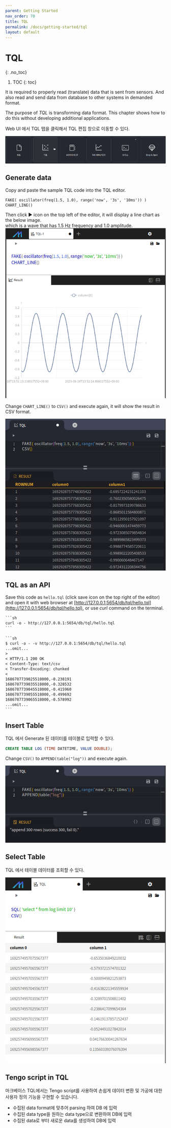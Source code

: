 ```yaml
---
parent: Getting Started
nav_order: 70
title: TQL
permalink: /docs/getting-started/tql
layout: default
---
```


# TQL
{: .no_toc}

1. TOC
{: toc}

It is required to properly read (translate) data that is sent from sensors.
And also read and send data from database to other systems in demanded format.

The purpose of *TQL* is transforming data format.
This chapter shows how to do this without developing additional applications.

Web UI 에서 TQL 탭을 클릭해서 TQL 편집 창으로 이동할 수 있다.

![web-tql](/assets/img/web-tql-pick.png)

## Generate data

Copy and paste the sample TQL code into the TQL editor.

```
FAKE( oscillator(freq(1.5, 1.0), range('now', '3s', '10ms')) )
CHART_LINE()
```

Then click ▶︎ icon on the top left of the editor, it will display a line chart as the below image. <br/>
which is a wave that has 1.5 Hz frequency and 1.0 amplitude.
![web-tql-chart](/assets/img/web-tql-chart.png)

Change `CHART_LINE()` to `CSV()` and execute again, it will show the result in CSV format.

![web-tql-csv](/assets/img/web-tql-csv.png)

## TQL as an API

Save this code as `hello.tql` (click save icon on the top right of the editor) and open it with web browser at [http://127.0.0.1:5654/db/tql/hello.tql](http://127.0.0.1:5654/db/tql/hello.tql), or use *curl* command on the terminal.

    ```sh
    curl -o - http://127.0.0.1:5654/db/tql/hello.tql
    ```

    ```sh
    $ curl -o - -v http://127.0.0.1:5654/db/tql/hello.tql
    ...omit...
    >
    < HTTP/1.1 200 OK
    < Content-Type: text/csv
    < Transfer-Encoding: chunked
    <
    1686787739025518000,-0.238191
    1686787739035518000,-0.328532
    1686787739045518000,-0.415960
    1686787739055518000,-0.499692
    1686787739065518000,-0.578992
    ...omit...
    ```

## Insert Table

TQL 에서 Generate 된 데이터를 테이블로 입력할 수 있다.

```sql
CREATE TABLE LOG (TIME DATETIME, VALUE DOUBLE);
```

Change `CSV()` to `APPEND(table("log"))` and execute again.

![web-tql-append](/assets/img/web-tql-append.png)

## Select Table

TQL 에서 테이블 데이터를 조회할 수 있다.

![web-tql-select](/assets/img/web-tql-select.png)

## Tengo script in TQL

마크베이스 TQL에서는 Tengo script를 사용하여 손쉽게 데이터 변환 및 가공에 대한 사용자 정의 기능을 구현할 수 있습니다.
- 수집된 data format에 맞추어 parsing 하여 DB 에 입력
- 수집된 data type을 원하는 data type으로 변환하여 DB에 입력
- 수집된 data로 부터 새로운 data를 생성하여 DB에 입력
  

